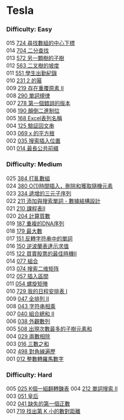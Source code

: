# Tesla

### Difficulty: Easy

015 [724 尋找數組的中心下標](./Tesla/724.md)  
014 [704 二分查找](./Tesla/704.md)  
013 [572 另一顆樹的子樹](./Tesla/572.md)  
012 [563 二叉樹的坡度](./Tesla/563.md)  
011 [551 學生出勤紀錄](./Tesla/551.md)  
010 [231 2 的幂](./Tesla/231.md)   
009 [219 存在重覆原素 II](./Tesla/219.md)   
008 [290 單詞規律](./Tesla/290.md)   
007 [278 第一個錯誤的版本](./Tesla/278.md)   
006 [190 顛倒二進制位](./Tesla/190.md)   
005 [168 Excel表列名稱](./Tesla/168.md)   
004 [125 驗証回文串](./Tesla/125.md)  
003 [069 x 的平方根 ](./Tesla/069.md)  
002 [035 搜索插入位置](./Tesla/035.md)  
001 [014 最長公共前綴](./Tesla/014.md)  

### Difficulty: Medium

025 [384 打亂數組](./Tesla/384.md)  
024 [380 O(1)時間插入，刪除和獲取隨機元素](./Tesla/380.md)  
023 [334 遞增的三元子序列](./Tesla/334.md)  
022 [211 添加與搜索單詞 - 數據結構設計](./Tesla/211.md)  
021 [210 課程表II](./Tesla/210.md)  
020 [204 計算質數](./Tesla/204.md)  
019 [187 重複的DNA序列](./Tesla/187.md)  
018 [179 最大數](./Tesla/179.md)   
017 [151 反轉字符串中的單詞](./Tesla/151.md)   
016 [150 逆波蘭表達示求值](./Tesla/150.md)  
015 [122 買賣股票的最佳時機II](./Tesla/122.md)  
014 [077 組合](./Tesla/077.md)  
013 [074 搜索二维矩阵](./Tesla/074.md)  
012 [057 插入區間](./Tesla/057.md)  
011 [054 螺旋矩陣](./Tesla/054.md)  
010 [729 我的日程安排表 I](./Tesla/729.md)  
009 [047 全排列 II](./Tesla/047.md)  
008 [043 字符串相乘](./Tesla/043.md)  
007 [040 組合總和 II](./Tesla/040.md)  
006 [038 外觀數列](./Tesla/038.md)  
005 [508 出現次數最多的子樹元素和](./Tesla/508.md)  
004 [029 兩數相除](./Tesla/029.md)  
003 [016 三數之和](./Tesla/016.md)  
002 [498 對角線遍歷](./Tesla/498.md)  
001 [012 整數轉羅馬數字](./Tesla/012.md)  

### Difficulty: Hard

005 [025 K個一組翻轉鍊表](./Tesla/025.md) 
004 [212 單詞搜索 II](./Tesla/212.md)  
003 [051 皇后](./Tesla/051.md)  
002 [041 缺失的第一個正數](./Tesla/041.md)  
001 [719 找出第 K 小的數對距離](./Tesla/719.md)
